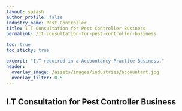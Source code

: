 ```yaml
---
layout: splash 
author_profile: false 
industry_name: Pest Controller
title: I.T Consultation for Pest Controller Business
permalink: /it-consultation-for-pest-controller-business

toc: true
toc_sticky: true

excerpt: "I.T required in a Accountancy Practice Business."
header:
  overlay_image: /assets/images/industries/accountant.jpg
  overlay_filter: 0.5 
---
```


## I.T Consultation for Pest Controller Business